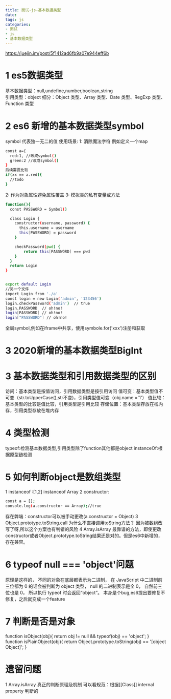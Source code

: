 ```yaml
---
title: 面试-js-基本数据类型
date:
tags: js 
categories: 
- 面试
- js
- 基本数据类型
---
```

https://juejin.im/post/5f1412ad6fb9a07e944eff6b
# 1 es5数据类型
基本数据类型：null,undefine,number,boolean,string  
引用类型：object  细分：Object 类型、Array 类型、Date 类型、RegExp 类型、Function 类型
# 2 es6 新增的基本数据类型symbol
symbol  代表独一无二的值
使用场景:
1: 消除魔法字符
例如定义一个map
```bash
const a={
  red:1, //改成symbol()
  green:2 //改成symbol()
}
后续需要比较
if(xx == a.red){
  //todo
}
```
2: 作为对象属性避免属性覆盖
3: 模拟类的私有变量或方法
```bash
function(){
  const PASSWORD = Symbol()

  class Login {
    constructor(username, password) {
      this.username = username
      this[PASSWORD] = password
    }

    checkPassword(pwd) {
        return this[PASSWORD] === pwd
    }
  }
  return Login
}


export default Login
//另一个文件
import Login from './a'
const login = new Login('admin', '123456')
login.checkPassword('admin')  // true
login.PASSWORD  // oh!no!
login[PASSWORD] // oh!no!
login["PASSWORD"] // oh!no!
```
全局symbol,例如在iframe中共享，使用symbole.for('xxx')注册和获取
# 3 2020新增的基本数据类型BigInt

# 3 基本数据类型和引用数据类型的区别
访问：基本类型是按值访问，引用数据类型是按引用访问
值可变：基本类型值不可变（str.toUpperCase(),str不变)，引用类型值可变（obj.name ='1'）
值比较：基本类型的比较是值比较，引用类型是引用比较
存储位置：基本类型存放在栈内存，引用类型存放在堆内存
# 4 类型检测
typeof:检测基本数据类型,引用类型除了function其他都是object
instanceOf:根据原型链检测 
# 5 如何判断object是数组类型
1 instanceof :[1,2] instanceof Array
2 constructor: 
```bash
const a = [];
console.log(a.constructor == Array);//true
```
存在弊端：constructor可以被手动更改(a.constructor = Object)
3 Object.prototype.toString.call
为什么不直接调用toString方法？
因为被数组改写了呀,所以这个方案也有判错的风险
4 Array.isArray 最靠谱的方法，即使更改constructor或者Object.prototype.toString结果还是对的。但是es6中新增的，存在兼容。
# 6 typeof null === 'object'问题
  原理是这样的， 不同的对象在底层都表示为二进制， 在 JavaScript 中二进制前三位都为 0 的话会被判断为 object 类型， null 的二进制表示是全 0， 自然前三位也是 0， 所以执行 typeof 时会返回“object”。
  本身是个bug,es6提出要修复不修复，之后就变成一个feature


# 7 判断是否是对象
function isObject(obj){
    return obj != null && typeof(obj) == 'object';
}
function isPlainObject(obj){
    return Object.prototype.toString(obj) == '[object Object]';
}
# 遗留问题
1 Array.isArray  真正的判断原理及机制
可以看规范：根据[[Class]] internal property 判断的
